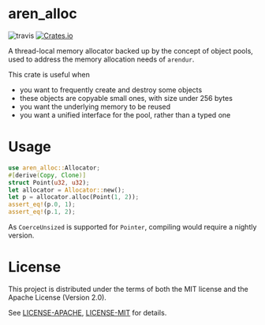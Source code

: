 # aren_alloc

![travis](https://travis-ci.org/DaseinPhaos/aren_alloc.svg?branch=master)
[![Crates.io](https://img.shields.io/crates/v/aren_alloc.svg)](https://crates.io/crates/aren_alloc)

A thread-local memory allocator backed up by the concept of object pools,
used to address the memory allocation needs of `arendur`.

This crate is useful when

- you want to frequently create and destroy some objects
- these objects are copyable small ones, with size under 256 bytes
- you want the underlying memory to be reused
- you want a unified interface for the pool, rather than a typed one

# Usage

```rust
use aren_alloc::Allocator;
#[derive(Copy, Clone)]
struct Point(u32, u32);
let allocator = Allocator::new();
let p = allocator.alloc(Point(1, 2));
assert_eq!(p.0, 1);
assert_eq!(p.1, 2);
```

As `CoerceUnsized` is supported for `Pointer`, compiling would require a nightly version.

# License

This project is distributed under the terms of both the MIT license and the Apache License (Version 2.0).

See [LICENSE-APACHE](LICENSE-APACHE), [LICENSE-MIT](LICENSE-MIT) for details.
